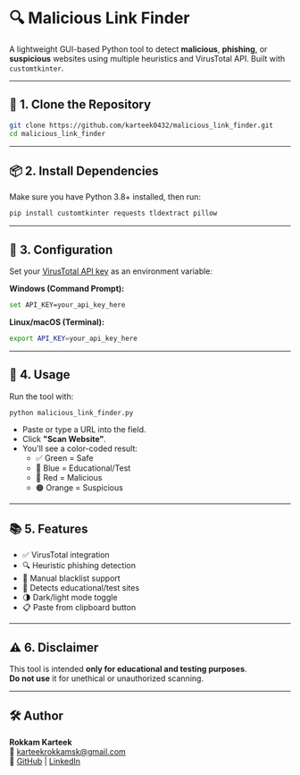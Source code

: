  # 🔍 Malicious Link Finder

  A lightweight GUI-based Python tool to detect **malicious**, **phishing**, or **suspicious** websites using multiple heuristics and VirusTotal API. Built with `customtkinter`.

  ---

  ## 📁 1. Clone the Repository

  ```bash
  git clone https://github.com/karteek0432/malicious_link_finder.git
  cd malicious_link_finder
  ```

  ---

  ## 📦 2. Install Dependencies

  Make sure you have Python 3.8+ installed, then run:

  ```bash
  pip install customtkinter requests tldextract pillow
  ```

  ---

  ## 🔐 3. Configuration

  Set your [VirusTotal API key](https://www.virustotal.com/gui/join-us) as an environment variable:

  **Windows (Command Prompt):**

  ```bash
  set API_KEY=your_api_key_here
  ```

  **Linux/macOS (Terminal):**

  ```bash
  export API_KEY=your_api_key_here
  ```

  ---

  ## 🚀 4. Usage

  Run the tool with:

  ```bash
  python malicious_link_finder.py
  ```

  - Paste or type a URL into the field.
  - Click **"Scan Website"**.
  - You'll see a color-coded result:
    - ✅ Green = Safe
    - 🔵 Blue = Educational/Test
    - 🔴 Red = Malicious
    - 🟠 Orange = Suspicious

  ---

  ## 📚 5. Features

  - ✅ VirusTotal integration
  - 🔍 Heuristic phishing detection
  - 🚨 Manual blacklist support
  - 🧠 Detects educational/test sites
  - 🌗 Dark/light mode toggle
  - 📋 Paste from clipboard button

  ---

  ## ⚠️ 6. Disclaimer

  This tool is intended **only for educational and testing purposes**.  
  **Do not use** it for unethical or unauthorized scanning.

  ---

  ## 🛠 Author

  **Rokkam Karteek**  
  📧 karteekrokkamsk@gmail.com  
  🔗 [GitHub](https://github.com/karteek0432) | [LinkedIn](https://www.linkedin.com/in/karteek-rokkam/)
